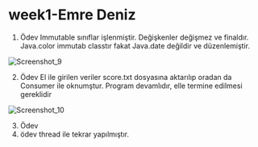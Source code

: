 # week1-Emre Deniz

1. Ödev
Immutable sınıflar işlenmiştir. Değişkenler değişmez ve finaldır. Java.color immutab classtır fakat Java.date değildir ve düzenlemiştir.

![Screenshot_9](https://user-images.githubusercontent.com/100922159/175752100-e1a083aa-5357-4320-8c94-f06059ae2b84.jpg)


2. Ödev
El ile girilen veriler score.txt dosyasına aktarılıp oradan da Consumer ile oknumştur.
Program devamlıdır, elle termine edilmesi gereklidir

![Screenshot_10](https://user-images.githubusercontent.com/100922159/175752006-9e52e0ae-73c1-4246-b40a-14661c6c2a56.jpg)

3. Ödev
2. ödev thread ile tekrar yapılmıştır.
